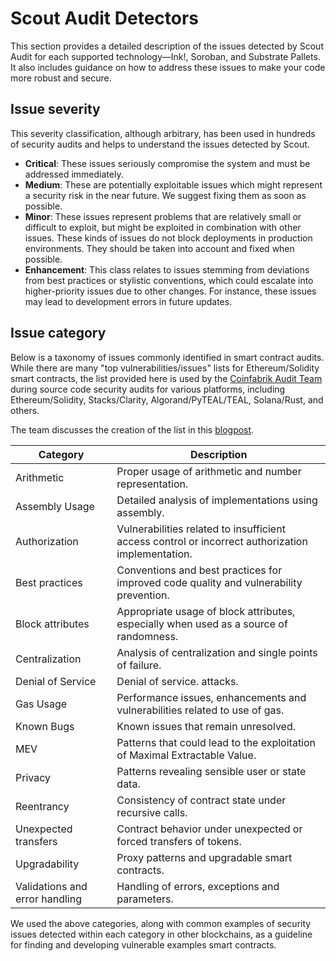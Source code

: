 # Scout Audit Detectors

This section provides a detailed description of the issues detected by Scout Audit for each supported technology—Ink!, Soroban, and Substrate Pallets. It also includes guidance on how to address these issues to make your code more robust and secure.

## Issue severity

This severity classification, although arbitrary, has been used in hundreds of security audits and helps to understand the issues detected by Scout.

- **Critical**: These issues seriously compromise the system and must be addressed immediately.
- **Medium**: These are potentially exploitable issues which might represent
  a security risk in the near future. We suggest fixing them as soon as possible.
- **Minor**: These issues represent problems that are relatively small or difficult to exploit, but might be exploited in combination with other issues. These kinds of issues do not block deployments in production environments. They should be taken into account and fixed when possible.
- **Enhancement**: This class relates to issues stemming from deviations from best practices or stylistic conventions, which could escalate into higher-priority issues due to other changes. For instance, these issues may lead to development errors in future updates.

## Issue category

Below is a taxonomy of issues commonly identified in smart contract audits. While there are many "top vulnerabilities/issues" lists for Ethereum/Solidity smart contracts, the list provided here is used by the [Coinfabrik Audit Team](https://www.coinfabrik.com/services/smart-contract-audits/) during source code security audits for various platforms, including Ethereum/Solidity, Stacks/Clarity, Algorand/PyTEAL/TEAL, Solana/Rust, and others.

The team discusses the creation of the list in this [blogpost](https://blog.coinfabrik.com/analysis-categories/).

| Category                       | Description                                                                                       |
| ------------------------------ | ------------------------------------------------------------------------------------------------- |
| Arithmetic                     | Proper usage of arithmetic and number representation.                                             |
| Assembly Usage                 | Detailed analysis of implementations using assembly.                                              |
| Authorization                  | Vulnerabilities related to insufficient access control or incorrect authorization implementation. |
| Best practices                 | Conventions and best practices for improved code quality and vulnerability prevention.            |
| Block attributes               | Appropriate usage of block attributes, especially when used as a source of randomness.            |
| Centralization                 | Analysis of centralization and single points of failure.                                          |
| Denial of Service              | Denial of service. attacks.                                                                       |
| Gas Usage                      | Performance issues, enhancements and vulnerabilities related to use of gas.                       |
| Known Bugs                     | Known issues that remain unresolved.                                                              |
| MEV                            | Patterns that could lead to the exploitation of Maximal Extractable Value.                        |
| Privacy                        | Patterns revealing sensible user or state data.                                                   |
| Reentrancy                     | Consistency of contract state under recursive calls.                                              |
| Unexpected transfers           | Contract behavior under unexpected or forced transfers of tokens.                                 |
| Upgradability                  | Proxy patterns and upgradable smart contracts.                                                    |
| Validations and error handling | Handling of errors, exceptions and parameters.                                                    |

We used the above categories, along with common examples of security issues detected within each category in other blockchains, as a guideline for finding and developing vulnerable examples smart contracts.
